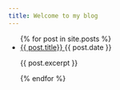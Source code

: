```yaml
---
title: Welcome to my blog
---
```

<ul>
  {% for post in site.posts %}
    <li>
      <a href="{{ post.url }}">{{ post.title}} </a><a> {{ post.date }}</a>
      <p>{{ post.excerpt }}</p>
    </li>
  {% endfor %}
</ul>
